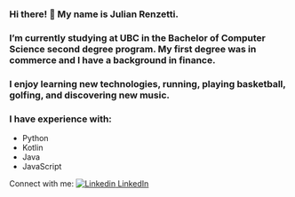 ### Hi there! 👋 My name is Julian Renzetti.

### I’m currently studying at UBC in the Bachelor of Computer Science second degree program. My first degree was in commerce and I have a background in finance.

### I enjoy learning new technologies, running, playing basketball, golfing, and discovering new music.

### I have experience with:

* Python
* Kotlin
* Java
* JavaScript

Connect with me: [![Linkedin](https://i.sstatic.net/gVE0j.png) LinkedIn](https://www.linkedin.com/in/julian-renzetti)


<!--
**Jrenzet/Jrenzet** is a ✨ _special_ ✨ repository because its `README.md` (this file) appears on your GitHub profile.

Here are some ideas to get you started:

- I’m currently working on ...
- 🌱 I’m currently learning ...
- 👯 I’m looking to collaborate on ...
- 🤔 I’m looking for help with ...
- 💬 Ask me about ...
- 📫 How to reach me: ...
- 😄 Pronouns: ...
- ⚡ Fun fact: ...
-->
